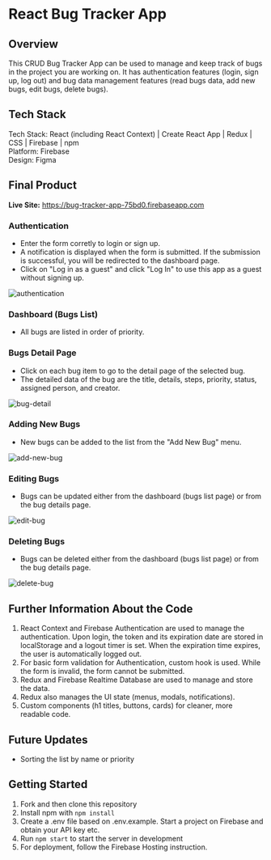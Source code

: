 # React Bug Tracker App

## Overview

This CRUD Bug Tracker App can be used to manage and keep track of bugs in the project you are working on. It has authentication features (login, sign up, log out) and bug data management features (read bugs data, add new bugs, edit bugs, delete bugs).

## Tech Stack
Tech Stack: React (including React Context) | Create React App | Redux | CSS | Firebase | npm <br>
Platform: Firebase<br>
Design: Figma

## Final Product

**Live Site:** https://bug-tracker-app-75bd0.firebaseapp.com

### Authentication
- Enter the form corretly to login or sign up.
- A notification is displayed when the form is submitted. If the submission is successful, you will be redirected to the dashboard page.
- Click on "Log in as a guest" and click "Log In" to use this app as a guest without signing up.

<img src="https://user-images.githubusercontent.com/82935527/133928109-5e72ebc4-2ddb-4ad8-97ef-d50cc844cb65.gif" alt="authentication" title="authentication">

### Dashboard (Bugs List)
- All bugs are listed in order of priority. 

### Bugs Detail Page
- Click on each bug item to go to the detail page of the selected bug.
- The detailed data of the bug are the title, details, steps, priority, status, assigned person, and creator.

<img src="https://user-images.githubusercontent.com/82935527/133928424-8270bd7f-bd35-4d94-b52f-caa62a697c3b.gif" alt="bug-detail" title="bug-detail">

### Adding New Bugs
- New bugs can be added to the list from the "Add New Bug" menu.

<img src="https://user-images.githubusercontent.com/82935527/133928578-3b077fcd-5b64-489b-9f19-00cf21cb63a5.gif" alt="add-new-bug" title="add-new-bug">

### Editing Bugs
- Bugs can be updated either from the dashboard (bugs list page) or from the bug details page.

<img src="https://user-images.githubusercontent.com/82935527/133929174-c8ea1447-caeb-47a7-891e-057820945dbb.gif" alt="edit-bug" title="edit-bug">

### Deleting Bugs
- Bugs can be deleted either from the dashboard (bugs list page) or from the bug details page.

<img src="https://user-images.githubusercontent.com/82935527/133929345-31d53b58-ec34-435e-92e9-8f98db418cd0.gif" alt="delete-bug" title="delete-bug">


## Further Information About the Code

1. React Context and Firebase Authentication are used to manage the authentication. Upon login, the token and its expiration date are stored in localStorage and a logout timer is set. When the expiration time expires, the user is automatically logged out.
2. For basic form validation for Authentication, custom hook is used. While the form is invalid, the form cannot be submitted.
4. Redux and Firebase Realtime Database are used to manage and store the data.
5. Redux also manages the UI state (menus, modals, notifications). 
6. Custom components (h1 titles, buttons, cards) for cleaner, more readable code.

## Future Updates

- Sorting the list by name or priority

## Getting Started

1. Fork and then clone this repository
2. Install npm with `npm install`
3. Create a .env file based on .env.example. Start a project on Firebase and obtain your API key etc.
4. Run `npm start` to start the server in development
5. For deployment, follow the Firebase Hosting instruction.

